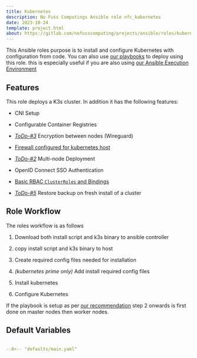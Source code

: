```yaml
---
title: Kubernetes
description: No Fuss Computings Ansible role nfc_kubernetes
date: 2023-10-24
template: project.html
about: https://gitlab.com/nofusscomputing/projects/ansible/roles/kubernetes
---
```


This Ansible roles purpose is to install and configure Kubernetes with configuration from code. You can also use [our playbooks](../../playbooks/index.md) to deploy using this role. this is especially useful if you are also using [our Ansible Execution Environment](../../execution_environment/index.md) 


## Features

This role deploys a K3s cluster. In addition it has the following features:

- CNI Setup

- Configurable Container Registries

- _[ToDo-#3](https://gitlab.com/nofusscomputing/projects/ansible/kubernetes/-/issues/3)_ Encryption between nodes (Wireguard)

- [Firewall configured for kubernetes host](firewall.md)

- _[ToDo-#2](https://gitlab.com/nofusscomputing/projects/ansible/kubernetes/-/issues/2)_ Multi-node Deployment

- OpenID Connect SSO Authentication

- [Basic RBAC `ClusterRoles` and Bindings](rbac.md)

- _[ToDo-#5](https://gitlab.com/nofusscomputing/projects/ansible/kubernetes/-/issues/5)_ Restore backup on fresh install of a cluster


## Role Workflow

The roles workflow is as follows

1. Download both install script and k3s binary to ansible controller

1. copy install script and k3s binary to host

1. Create required config files needed for installation

1. _(kubernetes prime only)_ Add install required config files

1. Install kubernetes

1. Configure Kubernetes

If the playbook is setup as per [our recommendation](ansible.md) step 2 onwards is first done on master nodes then worker nodes.


## Default Variables


``` yaml title="defaults/main.yaml" linenums="1"

--8<-- "defaults/main.yaml"

```